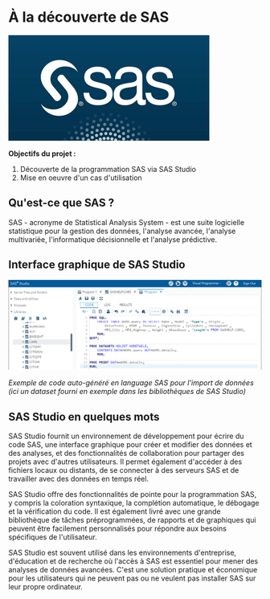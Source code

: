 # À la découverte de SAS

![SAS](include/SAS_logo.png)

**Objectifs du projet :**
 1. Découverte de la programmation SAS via SAS Studio
 2. Mise en oeuvre d'un cas d'utilisation

## Qu'est-ce que SAS ?

SAS - acronyme de Statistical Analysis System - est une suite logicielle statistique pour la gestion des données, l'analyse avancée, l'analyse multivariée, l'informatique décisionnelle et l'analyse prédictive.

## Interface graphique de SAS Studio

![SAS](include/SAS_Studio_Data_Import.png)

*Exemple de code auto-généré en language SAS pour l'import de données (ici un dataset fourni en exemple dans les bibliothèques de SAS Studio)*

## SAS Studio en quelques mots

SAS Studio fournit un environnement de développement pour écrire du code SAS, une interface graphique pour créer et modifier des données et des analyses, et des fonctionnalités de collaboration pour partager des projets avec d'autres utilisateurs. Il permet également d'accéder à des fichiers locaux ou distants, de se connecter à des serveurs SAS et de travailler avec des données en temps réel.

SAS Studio offre des fonctionnalités de pointe pour la programmation SAS, y compris la coloration syntaxique, la complétion automatique, le débogage et la vérification du code. Il est également livré avec une grande bibliothèque de tâches préprogrammées, de rapports et de graphiques qui peuvent être facilement personnalisés pour répondre aux besoins spécifiques de l'utilisateur.

SAS Studio est souvent utilisé dans les environnements d'entreprise, d'éducation et de recherche où l'accès à SAS est essentiel pour mener des analyses de données avancées. C'est une solution pratique et économique pour les utilisateurs qui ne peuvent pas ou ne veulent pas installer SAS sur leur propre ordinateur.

